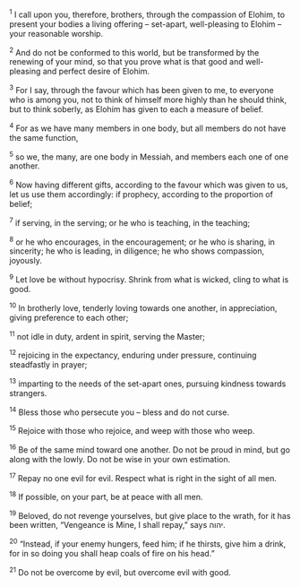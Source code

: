 <sup>1</sup> I call upon you, therefore, brothers, through the compassion of Elohim, to present your bodies a living offering – set-apart, well-pleasing to Elohim – your reasonable worship.

<sup>2</sup> And do not be conformed to this world, but be transformed by the renewing of your mind, so that you prove what is that good and well-pleasing and perfect desire of Elohim.

<sup>3</sup> For I say, through the favour which has been given to me, to everyone who is among you, not to think of himself more highly than he should think, but to think soberly, as Elohim has given to each a measure of belief.

<sup>4</sup> For as we have many members in one body, but all members do not have the same function,

<sup>5</sup> so we, the many, are one body in Messiah, and members each one of one another.

<sup>6</sup> Now having different gifts, according to the favour which was given to us, let us use them accordingly: if prophecy, according to the proportion of belief;

<sup>7</sup> if serving, in the serving; or he who is teaching, in the teaching;

<sup>8</sup> or he who encourages, in the encouragement; or he who is sharing, in sincerity; he who is leading, in diligence; he who shows compassion, joyously.

<sup>9</sup> Let love be without hypocrisy. Shrink from what is wicked, cling to what is good.

<sup>10</sup> In brotherly love, tenderly loving towards one another, in appreciation, giving preference to each other;

<sup>11</sup> not idle in duty, ardent in spirit, serving the Master;

<sup>12</sup> rejoicing in the expectancy, enduring under pressure, continuing steadfastly in prayer;

<sup>13</sup> imparting to the needs of the set-apart ones, pursuing kindness towards strangers.

<sup>14</sup> Bless those who persecute you – bless and do not curse.

<sup>15</sup> Rejoice with those who rejoice, and weep with those who weep.

<sup>16</sup> Be of the same mind toward one another. Do not be proud in mind, but go along with the lowly. Do not be wise in your own estimation.

<sup>17</sup> Repay no one evil for evil. Respect what is right in the sight of all men.

<sup>18</sup> If possible, on your part, be at peace with all men.

<sup>19</sup> Beloved, do not revenge yourselves, but give place to the wrath, for it has been written, “Vengeance is Mine, I shall repay,” says יהוה.

<sup>20</sup> “Instead, if your enemy hungers, feed him; if he thirsts, give him a drink, for in so doing you shall heap coals of fire on his head.”

<sup>21</sup> Do not be overcome by evil, but overcome evil with good.

